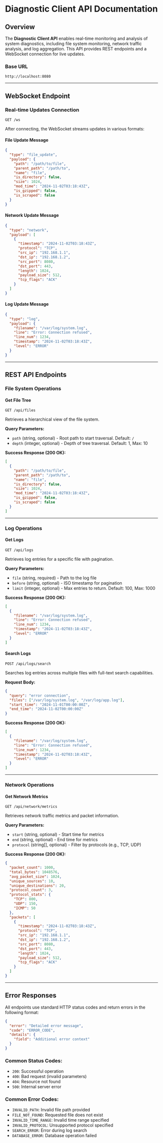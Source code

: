# Diagnostic Client API Documentation

## Overview

The **Diagnostic Client API** enables real-time monitoring and analysis of system diagnostics, including file system monitoring, network traffic analysis, and log aggregation. This API provides REST endpoints and a WebSocket connection for live updates.

### Base URL
```
http://localhost:8080
```

---

## WebSocket Endpoint

### Real-time Updates Connection

```
GET /ws
```

After connecting, the WebSocket streams updates in various formats:

#### File Update Message
```json
{
  "type": "file_update",
  "payload": {
    "path": "/path/to/file",
    "parent_path": "/path/to",
    "name": "file",
    "is_directory": false,
    "size": 1024,
    "mod_time": "2024-11-02T03:18:43Z",
    "is_gzipped": false,
    "is_scraped": false
  }
}
```

#### Network Update Message
```json
{
  "type": "network",
  "payload": [
    {
      "timestamp": "2024-11-02T03:18:43Z",
      "protocol": "TCP",
      "src_ip": "192.168.1.1",
      "dst_ip": "192.168.1.2",
      "src_port": 8080,
      "dst_port": 443,
      "length": 1024,
      "payload_size": 512,
      "tcp_flags": "ACK"
    }
  ]
}
```

#### Log Update Message
```json
{
  "type": "log",
  "payload": {
    "filename": "/var/log/system.log",
    "line": "Error: Connection refused",
    "line_num": 1234,
    "timestamp": "2024-11-02T03:18:43Z",
    "level": "ERROR"
  }
}
```

---

## REST API Endpoints

### File System Operations

#### Get File Tree
```
GET /api/files
```
Retrieves a hierarchical view of the file system.

**Query Parameters:**
- `path` (string, optional) - Root path to start traversal. Default: `/`
- `depth` (integer, optional) - Depth of tree traversal. Default: 1, Max: 10

**Success Response (200 OK):**
```json
[
  {
    "path": "/path/to/file",
    "parent_path": "/path/to",
    "name": "file",
    "is_directory": false,
    "size": 1024,
    "mod_time": "2024-11-02T03:18:43Z",
    "is_gzipped": false,
    "is_scraped": false
  }
]
```

---

### Log Operations

#### Get Logs
```
GET /api/logs
```
Retrieves log entries for a specific file with pagination.

**Query Parameters:**
- `file` (string, required) - Path to the log file
- `before` (string, optional) - ISO timestamp for pagination
- `limit` (integer, optional) - Max entries to return. Default: 100, Max: 1000

**Success Response (200 OK):**
```json
[
  {
    "filename": "/var/log/system.log",
    "line": "Error: Connection refused",
    "line_num": 1234,
    "timestamp": "2024-11-02T03:18:43Z",
    "level": "ERROR"
  }
]
```

#### Search Logs
```
POST /api/logs/search
```
Searches log entries across multiple files with full-text search capabilities.

**Request Body:**
```json
{
  "query": "error connection",
  "files": ["/var/log/system.log", "/var/log/app.log"],
  "start_time": "2024-11-01T00:00:00Z",
  "end_time": "2024-11-02T00:00:00Z"
}
```

**Success Response (200 OK):**
```json
[
  {
    "filename": "/var/log/system.log",
    "line": "Error: Connection refused",
    "line_num": 1234,
    "timestamp": "2024-11-02T03:18:43Z",
    "level": "ERROR"
  }
]
```

---

### Network Operations

#### Get Network Metrics
```
GET /api/network/metrics
```
Retrieves network traffic metrics and packet information.

**Query Parameters:**
- `start` (string, optional) - Start time for metrics
- `end` (string, optional) - End time for metrics
- `protocol` (string[], optional) - Filter by protocols (e.g., TCP, UDP)

**Success Response (200 OK):**
```json
{
  "packet_count": 1000,
  "total_bytes": 1048576,
  "avg_packet_size": 1024,
  "unique_sources": 10,
  "unique_destinations": 20,
  "protocol_count": 3,
  "protocol_stats": {
    "TCP": 800,
    "UDP": 150,
    "ICMP": 50
  },
  "packets": [
    {
      "timestamp": "2024-11-02T03:18:43Z",
      "protocol": "TCP",
      "src_ip": "192.168.1.1",
      "dst_ip": "192.168.1.2",
      "src_port": 8080,
      "dst_port": 443,
      "length": 1024,
      "payload_size": 512,
      "tcp_flags": "ACK"
    }
  ]
}
```

---

## Error Responses

All endpoints use standard HTTP status codes and return errors in the following format:
```json
{
  "error": "Detailed error message",
  "code": "ERROR_CODE",
  "details": {
    "field": "Additional error context"
  }
}
```

### Common Status Codes:
- `200`: Successful operation
- `400`: Bad request (invalid parameters)
- `404`: Resource not found
- `500`: Internal server error

### Common Error Codes:
- `INVALID_PATH`: Invalid file path provided
- `FILE_NOT_FOUND`: Requested file does not exist
- `INVALID_TIME_RANGE`: Invalid time range specified
- `INVALID_PROTOCOL`: Unsupported protocol specified
- `SEARCH_ERROR`: Error during log search
- `DATABASE_ERROR`: Database operation failed

